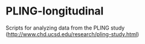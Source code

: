 # PLING-longitudinal

Scripts for analyzing data from the PLING study (http://www.chd.ucsd.edu/research/pling-study.html)
